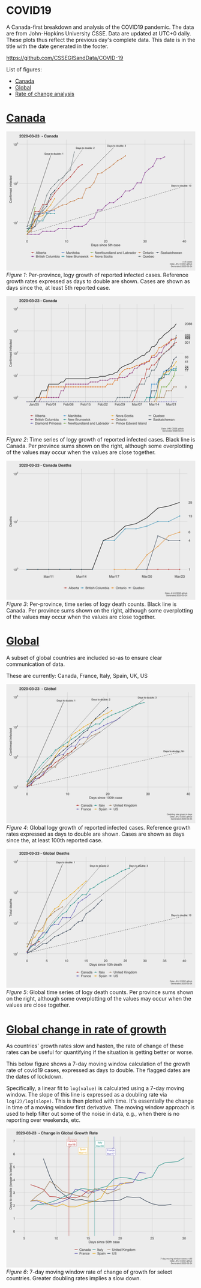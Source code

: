 # COVID19
A Canada-first breakdown and analysis of the COVID19 pandemic. The data are from John-Hopkins University CSSE. Data are updated at UTC+0 daily. These plots thus reflect the previous day's complete data. This date is in the title with the date generated in the footer.

https://github.com/CSSEGISandData/COVID-19

List of figures:
- [Canada](#canada)
- [Global](#global)
- [Rate of change analysis](#growth)

# [Canada](#canada)

![](Canada_exp_2020-03-23.png)
*Figure 1*: Per-province, logy growth of reported infected cases. Reference growth rates expressed as days to double are shown. Cases are shown as days since the, at least 5th reported case. 

![](Canada_2020-03-23.png)
*Figure 2*: Time series of logy growth of reported infected cases. Black line is Canada. Per province sums shown on the right, although some overplotting of the values may occur when the values are close together.

![](Cad_deaths2020-03-23.png)
*Figure 3*: Per-province, time series of logy death counts. Black line is Canada. Per province sums shown on the right, although some overplotting of the values may occur when the values are close together.

# [Global](#global)
A subset of global countries are included so-as to ensure clear communication of data. 

These are currently: Canada, France, Italy, Spain, UK, US

![](World_exp_2020-03-23.png)
*Figure 4*: Global logy growth  of reported infected cases. Reference growth rates expressed as days to double are shown. Cases are shown as days since the, at least 100th reported case. 

![](World_deaths_since10th_2020-03-23.png)
*Figure 5*: Global time series of logy death counts. Per province sums shown on the right, although some overplotting of the values may occur when the values are close together.

# [Global change in rate of growth](#growth)

As countries' growth rates slow and hasten, the rate of change of these rates can be useful for quantifying if the situation is getting better or worse.

This below figure shows a 7-day moving window calculation of the growth rate of covid19 cases, expressed as days to double. The flagged dates are the dates of lockdown.

Specifically, a linear fit to `log(value)`  is calculated using a 7-day moving window. The slope of this line is expressed as a doubling rate via `log(2)/log(slope)`. This is then plotted with time. It's essentially the change in time of a moving window first derivative. The moving window approach is used to help filter out some of the noise in data, e.g., when there is no reporting over weekends, etc.

![](World_movingwindow_growth2020-03-23.png)
*Figure 6*: 7-day moving window rate of change of growth for select countries. Greater doubling rates implies a slow down.









